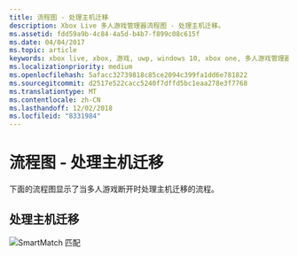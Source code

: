 ```yaml
---
title: 流程图 - 处理主机迁移
description: Xbox Live 多人游戏管理器流程图 - 处理主机迁移。
ms.assetid: fdd59a9b-4c84-4a5d-b4b7-f899c08c615f
ms.date: 04/04/2017
ms.topic: article
keywords: xbox live, xbox, 游戏, uwp, windows 10, xbox one, 多人游戏管理器, 流程图
ms.localizationpriority: medium
ms.openlocfilehash: 5afacc32739818c85ce2094c399fa1dd6e781822
ms.sourcegitcommit: d2517e522cacc5240f7dffd5bc1eaa278e3f7768
ms.translationtype: MT
ms.contentlocale: zh-CN
ms.lasthandoff: 12/02/2018
ms.locfileid: "8331984"
---
```

# <a name="flowchart---handle-host-migration"></a>流程图 - 处理主机迁移

下面的流程图显示了当多人游戏断开时处理主机迁移的流程。

## <a name="handle-host-migration"></a>处理主机迁移

![SmartMatch 匹配](../../../images/multiplayer/mpm-host-migration.png)
